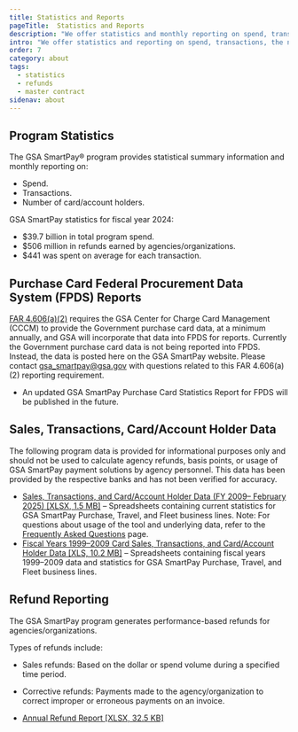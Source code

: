 ```yaml
---
title: Statistics and Reports
pageTitle:  Statistics and Reports
description: "We offer statistics and monthly reporting on spend, transactions, and the number of account holders."
intro: "We offer statistics and reporting on spend, transactions, the number of card/account holders, and refunds."
order: 7
category: about
tags:
  - statistics
  - refunds
  - master contract
sidenav: about
---
```


## Program Statistics

The GSA SmartPay® program provides statistical summary information and monthly reporting on:

- Spend.
- Transactions.
- Number of card/account holders.

GSA SmartPay statistics for fiscal year 2024:
- $39.7 billion in total program spend.
- $506 million in refunds earned by agencies/organizations.
- $441 was spent on average for each transaction.

## Purchase Card Federal Procurement Data System (FPDS) Reports

[FAR 4.606(a)(2)](https://www.ecfr.gov/current/title-48/chapter-1/subchapter-A/part-4/subpart-4.6/section-4.606) requires the GSA Center for Charge Card Management (CCCM) to provide the Government purchase card data, at a minimum annually, and GSA will incorporate that data into FPDS for reports. Currently the Government purchase card data is not being reported into FPDS. Instead, the data is posted here on the GSA SmartPay website. Please contact gsa_smartpay@gsa.gov with questions related to this FAR 4.606(a)(2) reporting requirement.

- An updated GSA SmartPay Purchase Card Statistics Report for FPDS will be published in the future.

## Sales, Transactions, Card/Account Holder Data

The following program data is provided for informational purposes only and should not be used to calculate agency refunds, basis points, or usage of GSA SmartPay payment solutions by agency personnel. This data has been provided by the respective banks and has not been verified for accuracy.

- [Sales, Transactions, and Card/Account Holder Data (FY 2009– February 2025) [XLSX, 1.5 MB]](/files/StatsTool_FY25FEB.xlsx) – Spreadsheets containing current statistics for GSA SmartPay Purchase, Travel, and Fleet business lines.  Note: For questions about usage of the tool and underlying data, refer to the [Frequently Asked Questions](/faq/) page.
- [Fiscal Years 1999–2009 Card Sales, Transactions, and Card/Account Holder Data [XLS, 10.2 MB]](/files/fy99-09-card-sales-transactions-cardholder-data.xls) – Spreadsheets containing fiscal years 1999–2009 data and statistics for GSA SmartPay Purchase, Travel, and Fleet business lines.

## Refund Reporting

The GSA SmartPay program generates performance-based refunds for agencies/organizations.

Types of refunds include:

- Sales refunds: Based on the dollar or spend volume during a specified time period.
- Corrective refunds: Payments made to the agency/organization to correct improper or erroneous payments on an invoice.

- [Annual Refund Report [XLSX, 32.5 KB]](/files/refund-report.xlsx)
